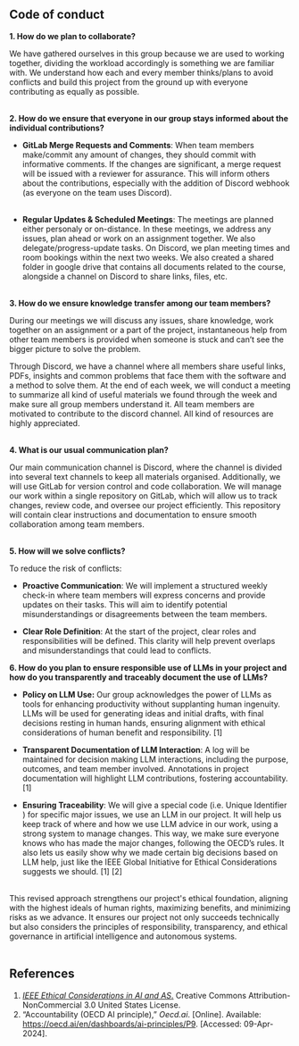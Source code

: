 
## Code of conduct
**1. How do we plan to collaborate?**  <br>

  

We have gathered ourselves in this group because we are used to working together, dividing the workload accordingly is something we are familiar with. We understand how each and every member thinks/plans to avoid conflicts and build this project from the ground up with everyone contributing as equally as possible. <br>  <br>  

**2. How do we ensure that everyone in our group stays informed about the individual contributions?**  <br>

-  **GitLab Merge Requests and Comments**: When team members make/commit any amount of changes, they should commit with informative comments. If the changes are significant, a merge request will be issued with a reviewer for assurance. This will inform others about the contributions, especially with the addition of Discord webhook (as everyone on the team uses Discord). <br>  <br>

  
-  **Regular Updates & Scheduled Meetings**: The meetings are planned either personaly or on-distance. In these meetings,  we address any issues, plan ahead or work on an assignment together. We also delegate/progress-update tasks. On Discord, we plan meeting times and room bookings within the next two weeks. We also created a shared folder in google drive that contains all documents related to the course, alongside a channel on Discord to share links, files, etc. <br>  <br>

  
**3. How do we ensure knowledge transfer among our team members?**  <br>

During our meetings we will discuss any issues, share knowledge, work together on an assignment or a part of the project, instantaneous help from other team members is provided when someone is stuck and can’t see the bigger picture to solve the problem.

Through Discord, we have a channel where all members share useful links, PDFs, insights and common problems that face them with the software and a method to solve them. At the end of each week, we will conduct a meeting to summarize all kind of useful materials we found through the week and make sure all group members understand it. All team members are motivated to contribute to the discord channel. All kind of resources are highly appreciated. <br>  <br>


**4. What is our usual communication plan?**  <br>

Our main communication channel is Discord, where the channel is divided into several text channels to keep all materials organised. Additionally, we will use GitLab for version control and code collaboration. We will manage our work within a single repository on GitLab, which will allow us to track changes, review code, and oversee our project efficiently. This repository will contain clear instructions and documentation to ensure smooth collaboration among team members. <br>  <br>

**5. How will we solve conflicts?**  <br>

To reduce the risk of conflicts:<br>

-  **Proactive Communication**: We will implement a structured weekly check-in where team members will express concerns and provide updates on their tasks. This will aim to identify potential misunderstandings or disagreements between the team members. <br>

-  **Clear Role Definition**: At the start of the project, clear roles and responsibilities will be defined. This clarity will help prevent overlaps and misunderstandings that could lead to conflicts. <br>


  

**6. How do you plan to ensure responsible use of LLMs in your project and how do you transparently and traceably document the use of LLMs?**  <br>

  

-  **Policy on LLM Use:** Our group acknowledges the power of LLMs as tools for enhancing productivity without supplanting human ingenuity. LLMs will be used for generating ideas and initial drafts, with final decisions resting in human hands, ensuring alignment with ethical considerations of human benefit and responsibility. [1]<br>

-  **Transparent Documentation of LLM Interaction**: A log will be maintained for decision making LLM interactions, including the purpose, outcomes, and team member involved. Annotations in project documentation will highlight LLM contributions, fostering accountability. [1] <br>

-  **Ensuring Traceability**: We will give a special code (i.e. Unique Identifier ) for specific major issues, we use an LLM in our project. It  will help us keep track of where and how we use LLM advice in our work, using a strong system to manage changes. This way, we make sure everyone knows who has made the major changes, following the OECD’s rules. It also lets us easily show why we made certain big decisions based on LLM help, just like the IEEE Global Initiative for Ethical Considerations suggests we should. [1] [2] <br> <br> 

This revised approach strengthens our project's ethical foundation, aligning with the highest ideals of human rights, maximizing benefits, and minimizing risks as we advance. It ensures our project not only succeeds technically but also considers the principles of responsibility, transparency, and ethical governance in artificial intelligence and autonomous systems. <br>  <br>

## References

1. [*IEEE Ethical Considerations in AI and AS*.](https://standards.ieee.org/wp-content/uploads/import/documents/other/ead_general_principles.pdf) Creative Commons Attribution-NonCommercial 3.0 United States License.
2. “Accountability (OECD AI principle),”  _Oecd.ai_. [Online]. Available: https://oecd.ai/en/dashboards/ai-principles/P9. [Accessed: 09-Apr-2024].
